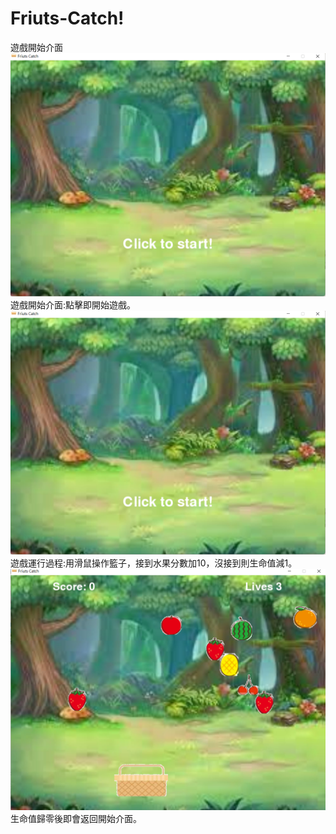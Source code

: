 # Friuts-Catch!
遊戲開始介面
![image](https://github.com/c64106153/picture/blob/main/%E8%9E%A2%E5%B9%95%E6%93%B7%E5%8F%96%E7%95%AB%E9%9D%A2%202022-07-16%20123121.png)
遊戲開始介面:點擊即開始遊戲。
 ![image](https://github.com/c64106153/picture/blob/main/%E8%9E%A2%E5%B9%95%E6%93%B7%E5%8F%96%E7%95%AB%E9%9D%A2%202022-07-16%20123121.png)
遊戲運行過程:用滑鼠操作籃子，接到水果分數加10，沒接到則生命值減1。
 ![image](https://github.com/c64106153/picture/blob/main/%E8%9E%A2%E5%B9%95%E6%93%B7%E5%8F%96%E7%95%AB%E9%9D%A2%202022-07-16%20124037.png)
生命值歸零後即會返回開始介面。
